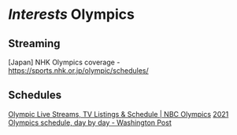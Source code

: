 # *Interests* Olympics

## Streaming
[Japan] NHK Olympics coverage - https://sports.nhk.or.jp/olympic/schedules/


## Schedules
[Olympic Live Streams, TV Listings & Schedule | NBC Olympics](https://www.nbcolympics.com/schedule#schedule-upcoming)
[2021 Olympics schedule, day by day - Washington Post](https://www.washingtonpost.com/sports/olympics/interactive/2021/tokyo-olympics-schedule/?itid=sf_olympics_sn_tokyo-olympics-schedule_2)

